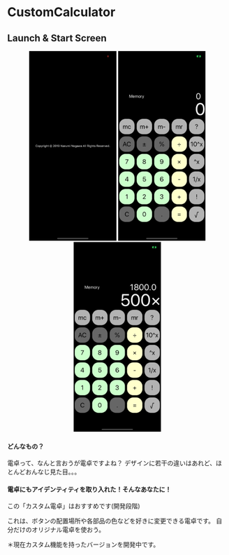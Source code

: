 # CustomCalculator

## Launch & Start Screen
<div style="text-align: center;">
<img src="src/LaunchScreen.png" width="200" />  <img src="src/SC1.png" width="200" />   <img src="src/SC2.png" width="200" />
</div>


#### どんなもの？
電卓って、なんと言おうが電卓ですよね？
デザインに若干の違いはあれど、ほとんどおんなじ見た目。。。

#### 電卓にもアイデンティティを取り入れた！そんなあなたに！
この「カスタム電卓」はおすすめです(開発段階)

これは、ボタンの配置場所や各部品の色などを好きに変更できる電卓です。
自分だけのオリジナル電卓を使おう。

＊現在カスタム機能を持ったバージョンを開発中です。
